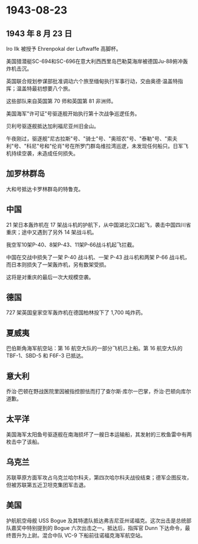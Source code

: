# 1943-08-23

## 1943 年 8 月 23 日

Iro Ilk 被授予 Ehrenpokal der Luftwaffe 高脚杯。

美国猎潜艇SC-694和SC-696在意大利西西里岛巴勒莫海岸被德国Ju-88俯冲轰炸机击沉。

英国联合规划参谋部批准调动六个旅至缅甸执行军事行动，交由奥德·温盖特指挥；温盖特最初想要八个旅。

这些部队来自英国第 70 师和英国第 81 非洲师。

美国海军"许可证"号驱逐舰开始执行第十次战争巡逻任务。

贝利号驱逐舰抵达加利福尼亚州旧金山。

午夜刚过，驱逐舰"尼古拉斯"号、"骑士"号、"奥班农"号、"泰勒"号、"索夫利"号、"科尼"号和"伦肖"号在所罗门群岛维拉湾巡逻，未发现任何船只。日军飞机持续空袭，未造成任何损失。

## 加罗林群岛

大和号抵达卡罗林群岛的特鲁克。

## 中国

21 架日本轰炸机在 17
架战斗机的护航下，从中国湖北汉口起飞，袭击中国四川省重庆；途中又遇到了另外
14 架战斗机。

我空军10架P-40、8架P-43、11架P-66战斗机起飞拦截。

中国在交战中损失了一架 P-40 战斗机、一架 P-43 战斗机和两架 P-66
战斗机，而日本则损失了一架轰炸机，另有数架受损。

这将是对重庆的最后一次大规模空袭。

## 德国

727 架英国皇家空军轰炸机在德国柏林投下了 1,700 吨炸药。

## 夏威夷

巴伯斯角海军航空站：第 16 航空大队的一部分飞机已上船。第 16 航空大队的
TBF-1、SBD-5 和 F6F-3 已抵达。

## 意大利

乔治·巴顿在野战医院里因被指控胆怯而打了查尔斯·库尔一巴掌，乔治·巴顿向库尔道歉。

## 太平洋

美国海军太阳鱼号驱逐舰在南海损坏了一艘日本运输船，其发射的三枚鱼雷中有两枚击中了该船。

## 乌克兰

苏联草原方面军攻占乌克兰哈尔科夫，第四次哈尔科夫战役结束；德军企图反攻，但被苏联第五近卫坦克集团军击退。

## 美国

护航航空母舰 USS Bogue
及其特遣队抵达弗吉尼亚州诺福克。这次出击是总统部队嘉奖中特别提到的 Bogue
六次出击之一。抵达后，指挥官 Dunn 下达命令，最终晋升为上尉。混合中队
VC-9 下船前往诺福克海军航空站。

